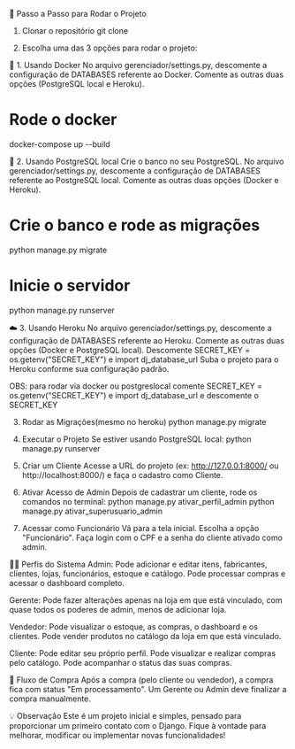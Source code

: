 🚀 Passo a Passo para Rodar o Projeto

1. Clonar o repositório
git clone

2. Escolha uma das 3 opções para rodar o projeto:

🐳 1. Usando Docker
No arquivo gerenciador/settings.py, descomente a configuração de DATABASES referente ao Docker.
Comente as outras duas opções (PostgreSQL local e Heroku).
# Rode o docker
docker-compose up --build

🐘 2. Usando PostgreSQL local
Crie o banco no seu PostgreSQL.
No arquivo gerenciador/settings.py, descomente a configuração de DATABASES referente ao PostgreSQL local.
Comente as outras duas opções (Docker e Heroku).
# Crie o banco e rode as migrações
python manage.py migrate
# Inicie o servidor
python manage.py runserver

☁️ 3. Usando Heroku
No arquivo gerenciador/settings.py, descomente a configuração de DATABASES referente ao Heroku.
Comente as outras duas opções (Docker e PostgreSQL local).
Descomente SECRET_KEY = os.getenv("SECRET_KEY") e import dj_database_url
Suba o projeto para o Heroku conforme sua configuração padrão.

OBS: para rodar via docker ou postgreslocal comente
SECRET_KEY = os.getenv("SECRET_KEY") e import dj_database_url
e descomente o SECRET_KEY

3. Rodar as Migrações(mesmo no heroku)
python manage.py migrate

4. Executar o Projeto
Se estiver usando PostgreSQL local:
python manage.py runserver

5. Criar um Cliente
Acesse a URL do projeto (ex: http://127.0.0.1:8000/ ou http://localhost:8000/) e faça o cadastro como Cliente.

6. Ativar Acesso de Admin
Depois de cadastrar um cliente, rode os comandos no terminal:
python manage.py ativar_perfil_admin <cpf>
python manage.py ativar_superusuario_admin <cpf>

7. Acessar como Funcionário
Vá para a tela inicial.
Escolha a opção "Funcionário".
Faça login com o CPF e a senha do cliente ativado como admin.

🧑‍💼 Perfis do Sistema
Admin:
Pode adicionar e editar itens, fabricantes, clientes, lojas, funcionários, estoque e catálogo.
Pode processar compras e acessar o dashboard completo.

Gerente:
Pode fazer alterações apenas na loja em que está vinculado, com quase todos os poderes de admin, menos de adicionar loja.

Vendedor:
Pode visualizar o estoque, as compras, o dashboard e os clientes.
Pode vender produtos no catálogo da loja em que está vinculado.

Cliente:
Pode editar seu próprio perfil.
Pode visualizar e realizar compras pelo catálogo.
Pode acompanhar o status das suas compras.

🔄 Fluxo de Compra
Após a compra (pelo cliente ou vendedor), a compra fica com status "Em processamento".
Um Gerente ou Admin deve finalizar a compra manualmente.

💡 Observação
Este é um projeto inicial e simples, pensado para proporcionar um primeiro contato com o Django. 
Fique à vontade para melhorar, modificar ou implementar novas funcionalidades!



